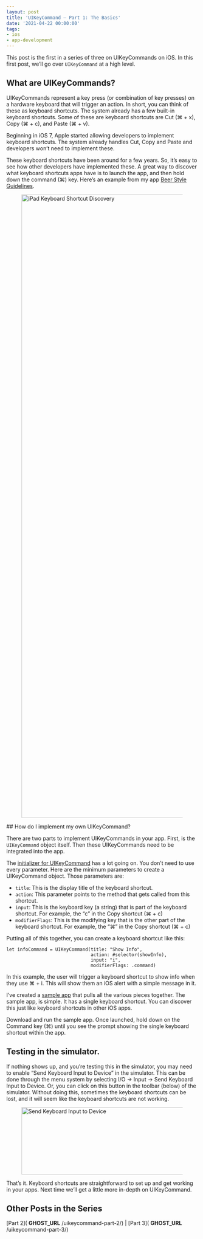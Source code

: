 ```yaml
---
layout: post
title: 'UIKeyCommand — Part 1: The Basics'
date: '2021-04-22 00:00:00'
tags:
- ios
- app-development
---
```


This post is the first in a series of three on UIKeyCommands on iOS. In this first post, we’ll go over `UIKeyCommand` at a high level.

## What are UIKeyCommands?

UIKeyCommands represent a key press (or combination of key presses) on a hardware keyboard that will trigger an action. In short, you can think of these as keyboard shortcuts. The system already has a few built-in keyboard shortcuts. Some of these are keyboard shortcuts are Cut (⌘ + x), Copy (⌘ + c), and Paste (⌘ + v).

Beginning in iOS 7, Apple started allowing developers to implement keyboard shortcuts. The system already handles Cut, Copy and Paste and developers won’t need to implement these.

These keyboard shortcuts have been around for a few years. So, it’s easy to see how other developers have implemented these. A great way to discover what keyboard shortcuts apps have is to launch the app, and then hold down the command (⌘) key. Here’s an example from my app [Beer Style Guidelines](https://www.beerstyleguidelines.app/).

<figure class="kg-card kg-image-card"><img src="https://digitalpress.fra1.cdn.digitaloceanspaces.com/hfheij5/2022/08/discovery.png" class="kg-image" alt="iPad Keyboard Shortcut Discovery" loading="lazy" width="2360" height="1640"></figure>
## How do I implement my own UIKeyCommand?

There are two parts to implement UIKeyCommands in your app. First, is the `UIKeyCommand` object itself. Then these UIKeyCommands need to be integrated into the app.

The [initializer for UIKeyCommand](https://developer.apple.com/documentation/uikit/uikeycommand/3358593-init) has a lot going on. You don’t need to use every parameter. Here are the minimum parameters to create a UIKeyCommand object. Those parameters are:

- `title`: This is the display title of the keyboard shortcut.
- `action`: This parameter points to the method that gets called from this shortcut.
- `input`: This is the keyboard key (a string) that is part of the keyboard shortcut. For example, the “c” in the Copy shortcut (⌘ + c)
- `modifierFlags`: This is the modifying key that is the other part of the keyboard shortcut. For example, the “⌘” in the Copy shortcut (⌘ + c)

Putting all of this together, you can create a keyboard shortcut like this:

    let infoCommand = UIKeyCommand(title: "Show Info",
                                   action: #selector(showInfo),
                                   input: "i",
                                   modifierFlags: .command)

In this example, the user will trigger a keyboard shortcut to show info when they use ⌘ + i. This will show them an iOS alert with a simple message in it.

I’ve created a [sample app](https://github.com/rwgrier/UIKeyCommand-series/tree/part-1-basics) that pulls all the various pieces together. The sample app, is simple. It has a single keyboard shortcut. You can discover this just like keyboard shortcuts in other iOS apps.

Download and run the sample app. Once launched, hold down on the Command key (⌘) until you see the prompt showing the single keyboard shortcut within the app.

## Testing in the simulator.

If nothing shows up, and you’re testing this in the simulator, you may need to enable “Send Keyboard Input to Device” in the simulator. This can be done through the menu system by selecting I/O → Input → Send Keyboard Input to Device. Or, you can click on this button in the toolbar (below) of the simulator. Without doing this, sometimes the keyboard shortcuts can be lost, and it will seem like the keyboard shortcuts are not working.

<figure class="kg-card kg-image-card"><img src="https://digitalpress.fra1.cdn.digitaloceanspaces.com/hfheij5/2022/08/send-keyboard-input-to-device.png" class="kg-image" alt="Send Keyboard Input to Device" loading="lazy" width="1605" height="177"></figure>

That’s it. Keyboard shortcuts are straightforward to set up and get working in your apps. Next time we’ll get a little more in-depth on UIKeyCommand.

## Other Posts in the Series

[Part 2]( __GHOST_URL__ /uikeycommand-part-2/) | [Part 3]( __GHOST_URL__ /uikeycommand-part-3/)


